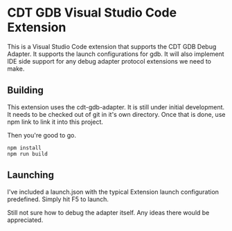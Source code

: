 # CDT GDB Visual Studio Code Extension

This is a Visual Studio Code extension that supports the CDT GDB Debug Adapter.
It supports the launch configurations for gdb.
It will also implement IDE side support for any debug adapter protocol extensions we need to make.

## Building

This extension uses the cdt-gdb-adapter. It is still under initial development. It needs to be checked
out of git in it's own directory. Once that is done, use npm link to link it into this project.

Then you're good to go.

```
npm install
npm run build
```

## Launching

I've included a launch.json with the typical Extension launch configuration predefined. Simply hit F5 to launch.

Still not sure how to debug the adapter itself. Any ideas there would be appreciated.
